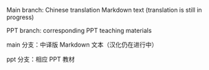Main branch: Chinese translation Markdown text (translation is still in progress)

PPT branch: corresponding PPT teaching materials

main 分支：中译版 Markdown 文本（汉化仍在进行中）

ppt 分支：相应 PPT 教材

